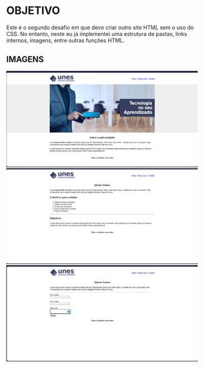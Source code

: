 # OBJETIVO

Este é o segundo desafio em que devo criar outro site HTML sem o uso do CSS. No entanto, neste eu já implementei uma estrutura de pastas, links internos, imagens, entre outras funções HTML.

## IMAGENS
![Descrição da Imagem 1](img/Prints/Screenshot%202023-12-08%20003246.png)
![Descrição da Imagem 2](img/Prints/Screenshot%202023-12-08%20003259.png)
![Descrição da Imagem 3](img/Prints/Screenshot%202023-12-08%20003323.png)

